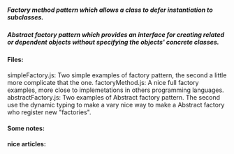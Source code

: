 ##### Factory method pattern which allows a class to defer instantiation to subclasses.
##### Abstract factory pattern which provides an interface for creating related or dependent objects without specifying the objects' concrete classes.

#### Files:
simpleFactory.js: Two simple examples of factory pattern, the second  a little more complicate that the one.
factoryMethod.js: A nice full factory examples, more close to implemetations in others programming languages.
abstractFactory.js: Two examples of Abstract factory pattern. The second use the dynamic typing to make a vary nice way to make a Abstract factory who register new "factories".

#### Some notes:

#### nice articles: